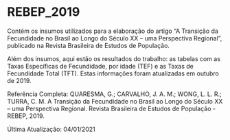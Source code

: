 # REBEP_2019
Contém os insumos utilizados para a elaboração do artigo “A Transição da Fecundidade no Brasil ao Longo do Século XX – uma Perspectiva Regional”, publicado na Revista Brasileira de Estudos de População.

Além dos insumos, aqui estão os resultados do trabalho: as tabelas com as Taxas Específicas de Fecundidade, por idade (TEF) e as Taxas de Fecundidade Total (TFT). Estas informações foram atualizadas em outubro de 2019.

Referência Completa:
QUARESMA, G.; CARVALHO, J. A. M.; WONG, L. L. R.; TURRA, C. M. A Transição da Fecundidade no Brasil ao Longo do Século XX – uma Perspectiva Regional. Revista Brasileira de Estudos de População - REBEP, 2019.

Última Atualização: 04/01/2021
